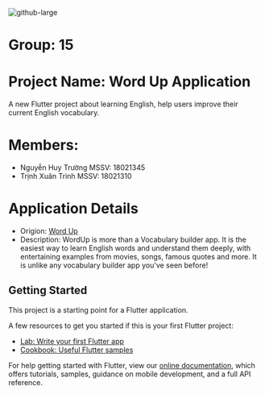 
![github-large](https://user-images.githubusercontent.com/1295961/45949308-cbb2f680-bffb-11e8-8054-28c35ed6d132.png)
# Group: 15
# Project Name: Word Up Application
A new Flutter project about learning English, help users improve their current English vocabulary.

# Members:
- Nguyễn Huy Trường MSSV: 18021345
- Trịnh Xuân Trình MSSV: 18021310

# Application Details

- Origion: [Word Up](https://play.google.com/store/apps/developer?id=Geeks+Ltd)
- Description: WordUp is more than a Vocabulary builder app. It is the easiest way to learn English words and understand them deeply, with entertaining examples from movies, songs, famous quotes and more. It is unlike any vocabulary builder app you've seen before!

## Getting Started

This project is a starting point for a Flutter application.

A few resources to get you started if this is your first Flutter project:

- [Lab: Write your first Flutter app](https://flutter.dev/docs/get-started/codelab)
- [Cookbook: Useful Flutter samples](https://flutter.dev/docs/cookbook)

For help getting started with Flutter, view our
[online documentation](https://flutter.dev/docs), which offers tutorials,
samples, guidance on mobile development, and a full API reference.
